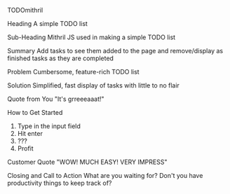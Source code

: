 TODOmithril


Heading
  A simple TODO list

Sub-Heading
  Mithril JS used in making a simple TODO list

Summary
  Add tasks to see them added to the page and remove/display as finished tasks as they are completed

Problem
  Cumbersome, feature-rich TODO list

Solution 
  Simplified, fast display of tasks with little to no flair

Quote from You
  "It's grreeeaaat!"

How to Get Started
  1) Type in the input field
  2) Hit enter
  3) ???
  4) Profit

Customer Quote
  "WOW! MUCH EASY! VERY IMPRESS"

Closing and Call to Action
  What are you waiting for? Don't you have productivity things to keep track of?